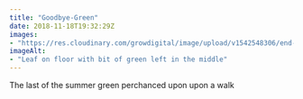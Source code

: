```yaml
---
title: "Goodbye-Green"
date: 2018-11-18T19:32:29Z
images: 
- "https://res.cloudinary.com/growdigital/image/upload/v1542548306/end-of-autumn.jpg"
imageAlt: 
- "Leaf on floor with bit of green left in the middle"
---
```


The last of the summer green perchanced upon upon a walk
